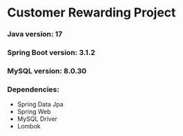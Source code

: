 # Customer Rewarding Project  
### Java version: 17
### Spring Boot version: 3.1.2
### MySQL version: 8.0.30  
### Dependencies: 
- Spring Data Jpa  
- Spring Web 
- MySQL Driver  
- Lombok
